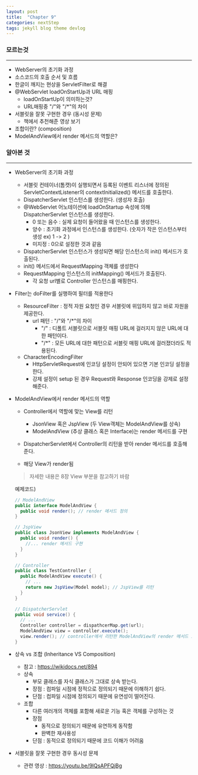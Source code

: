 ```yaml
---
layout: post
title:  "Chapter 9"
categories: nextStep
tags: jekyll blog theme devlog
---
```


### 모르는것

---

-  WebServer의 초기화 과정
-  소스코드의 호출 순서 및 흐름
-  한글이 깨지는 현상을 ServletFilter로 해결
-  @WebServlet loadOnStartUp과 URL 매핑
   -  loadOnStartUp이 의미하는것?
   -  URL매핑중 "/"와 "/*"의 차이
-  서블릿을 잘못 구현한 경우 (동시성 문제)
   -  책에서 추천해준 영상 보기
-  조합이란? (composition)
-  ModelAndView에서 render 메서드의 역할은?




### 알아본 것

---

-  WebServer의 초기화 과정
   -  서블릿 컨테이너(톰캣)이 실행되면서 등록된 이벤트 리스너에 정의된 ServletContextListener의 contextInitialized() 메서드를 호출한다.
   -  DispatcherServlet 인스턴스를 생성한다. (생성자 호출)
   -  @WebServlet 어노테이션에 loadOnStartup 속성에 의해 DispatcherServlet 인스턴스를 생성한다.
      -  0 또는 음수 : 실제 요청이 들어왔을 때 인스턴스를 생성한다.
      -  양수 : 초기화 과정에서 인스턴스를 생성한다. (숫자가 작은 인스턴스부터 생성 ex) 1 -> 2 )
      -  미지정 : 0으로 설정한 것과 같음
   -  DispatcherServlet 인스턴스가 생성되면 해당 인스턴스의 init() 메서드가 호출된다.
   -  init() 메서드에서 RequestMapping 객체를 생성한다
   -  RequestMapping 인스턴스의 initMapping() 메서드가 호출된다.
      -  각 요청 url별로 Controller 인스턴스를 매핑한다.



-  Filter는 doFilter를 실행하여 필터를 적용한다
   -  ResourceFilter : 정적 자원 요청인 경우 서블릿에 위임하지 않고 바로 자원을 제공한다.
      -  url 패턴 : "/"와 "/*"의 차이
         -  "/" : 디폴트 서블릿으로 서블릿 매핑 URL에 걸러지지 않은 URL에 대한 패턴이다.
         -  "/*" : 모든 URL에 대한 패턴으로 서블릿 매핑 URL에 걸러졌더라도 적용된다.
   -  CharacterEncodingFilter
      -  HttpServletRequest에 인코딩 설정이 안되어 있으면 기본 인코딩 설정을 한다.
      -  강제 설정이 setup 된 경우 Request와 Response 인코딩을 강제로 설정해준다.



-  ModelAndView에서 render 메서드의 역할

   -  Controller에서 역할에 맞는 View를 리턴

      -  JsonView 혹은 JspView (두 View객체는 ModelAndView를 상속)
      -  ModelAndView (추상 클래스 혹은 Interface)는 render 메서드를 구현

   -  DispatcherServlet에서 Controller의 리턴을 받아 render 메서드를 호출해준다.

   -  해당 View가 render됨

   >  자세한 내용은 8장 View 부분을 참고하기 바람

   예제코드) 

   ```java
   // ModelAndView
   public interface ModelAndView {
     public void render(); // render 메서드 정의
   }

   // JspView
   public class JsonView implements ModelAndView {
     public void render() {
       //... render 메서드 구현
     }
   }

   // Controller
   public class TestController {
     public ModelAndView execute() {
       // ...
       return new JspView(Model model); // JspView를 리턴
     }
   }

   // DispatcherServlet
   public void service() {
     // ...
     Controller controller = dispathcerMap.get(url);
     ModelAndView view = controller.execute();
     view.render(); // controller에서 리턴한 ModelAndView의 render 메서드 호출
   }
   ```




-  상속 vs 조합 (Inheritance VS Composition)
   -  참고 : https://wikidocs.net/894
   -  상속
      -  부모 클래스를 자식 클래스가 그대로 상속 받는다.
      -  장점 : 컴파일 시점에 정적으로 정의되기 때문에 이해하기 쉽다.
      -  단점 : 컴파일 시점에 정의되기 때문에 유연성이 떨어진다.
   -  조합
      -  다른 여러개의 객체를 포함해 새로운 기능 혹은 객체를 구성하는 것
      -  장점
         -  동적으로 정의되기 때문에 유연하게 동작함
         -  완벽한 재사용성
      -  단점 : 동적으로 정의되기 때문에 코드 이해가 어려움



-  서블릿을 잘못 구현한 경우 동시성 문제
   -  관련 영상 : https://youtu.be/9lQsAPFQjBg









